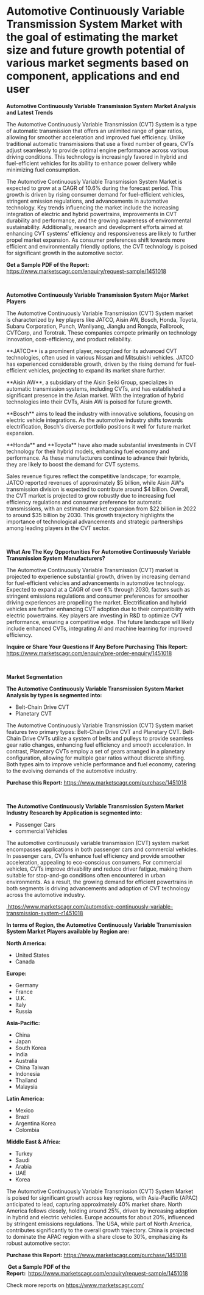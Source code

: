 <p><h1>Automotive Continuously Variable Transmission System Market with the goal of estimating the market size and future growth potential of various market segments based on component, applications and end user</h1></p><p><strong>Automotive Continuously Variable Transmission System Market Analysis and Latest Trends</strong></p>
<p><p>The Automotive Continuously Variable Transmission (CVT) System is a type of automatic transmission that offers an unlimited range of gear ratios, allowing for smoother acceleration and improved fuel efficiency. Unlike traditional automatic transmissions that use a fixed number of gears, CVTs adjust seamlessly to provide optimal engine performance across various driving conditions. This technology is increasingly favored in hybrid and fuel-efficient vehicles for its ability to enhance power delivery while minimizing fuel consumption.</p><p>The Automotive Continuously Variable Transmission System Market is expected to grow at a CAGR of 10.6% during the forecast period. This growth is driven by rising consumer demand for fuel-efficient vehicles, stringent emission regulations, and advancements in automotive technology. Key trends influencing the market include the increasing integration of electric and hybrid powertrains, improvements in CVT durability and performance, and the growing awareness of environmental sustainability. Additionally, research and development efforts aimed at enhancing CVT systems' efficiency and responsiveness are likely to further propel market expansion. As consumer preferences shift towards more efficient and environmentally friendly options, the CVT technology is poised for significant growth in the automotive sector.</p></p>
<p><strong>Get a Sample PDF of the Report:&nbsp;</strong> <a href="https://www.marketscagr.com/enquiry/request-sample/1451018?utm_campaign=2637&utm_medium=2&utm_source=Github&utm_content=ia&utm_term=30032025&utm_id=automotive-continuously-variable-transmission-system">https://www.marketscagr.com/enquiry/request-sample/1451018</a></p>
<p>&nbsp;</p>
<p><strong>Automotive Continuously Variable Transmission System Major Market Players</strong></p>
<p><p>The Automotive Continuously Variable Transmission (CVT) System market is characterized by key players like JATCO, Aisin AW, Bosch, Honda, Toyota, Subaru Corporation, Punch, Wanliyang, Jianglu and Rongda, Fallbrook, CVTCorp, and Torotrak. These companies compete primarily on technology innovation, cost-efficiency, and product reliability.</p><p>**JATCO** is a prominent player, recognized for its advanced CVT technologies, often used in various Nissan and Mitsubishi vehicles. JATCO has experienced considerable growth, driven by the rising demand for fuel-efficient vehicles, projecting to expand its market share further.</p><p>**Aisin AW**, a subsidiary of the Aisin Seiki Group, specializes in automatic transmission systems, including CVTs, and has established a significant presence in the Asian market. With the integration of hybrid technologies into their CVTs, Aisin AW is poised for future growth.</p><p>**Bosch** aims to lead the industry with innovative solutions, focusing on electric vehicle integrations. As the automotive industry shifts towards electrification, Bosch's diverse portfolio positions it well for future market expansion.</p><p>**Honda** and **Toyota** have also made substantial investments in CVT technology for their hybrid models, enhancing fuel economy and performance. As these manufacturers continue to advance their hybrids, they are likely to boost the demand for CVT systems.</p><p>Sales revenue figures reflect the competitive landscape; for example, JATCO reported revenues of approximately $5 billion, while Aisin AW's transmission division is expected to contribute around $4 billion. Overall, the CVT market is projected to grow robustly due to increasing fuel efficiency regulations and consumer preference for automatic transmissions, with an estimated market expansion from $22 billion in 2022 to around $35 billion by 2030. This growth trajectory highlights the importance of technological advancements and strategic partnerships among leading players in the CVT sector.</p></p>
<p>&nbsp;</p>
<p><strong>What Are The Key Opportunities For Automotive Continuously Variable Transmission System Manufacturers?</strong></p>
<p><p>The Automotive Continuously Variable Transmission (CVT) market is projected to experience substantial growth, driven by increasing demand for fuel-efficient vehicles and advancements in automotive technology. Expected to expand at a CAGR of over 6% through 2030, factors such as stringent emissions regulations and consumer preferences for smoother driving experiences are propelling the market. Electrification and hybrid vehicles are further enhancing CVT adoption due to their compatibility with electric powertrains. Key players are investing in R&D to optimize CVT performance, ensuring a competitive edge. The future landscape will likely include enhanced CVTs, integrating AI and machine learning for improved efficiency.</p></p>
<p><strong>Inquire or Share Your Questions If Any Before Purchasing This Report:</strong> <a href="https://www.marketscagr.com/enquiry/pre-order-enquiry/1451018?utm_campaign=2637&utm_medium=2&utm_source=Github&utm_content=ia&utm_term=30032025&utm_id=automotive-continuously-variable-transmission-system">https://www.marketscagr.com/enquiry/pre-order-enquiry/1451018</a></p>
<p>&nbsp;</p>
<p><strong>Market Segmentation</strong></p>
<p><strong>The Automotive Continuously Variable Transmission System Market Analysis by types is segmented into:</strong></p>
<p><ul><li>Belt-Chain Drive CVT</li><li>Planetary CVT</li></ul></p>
<p><p>The Automotive Continuously Variable Transmission (CVT) System market features two primary types: Belt-Chain Drive CVT and Planetary CVT. Belt-Chain Drive CVTs utilize a system of belts and pulleys to provide seamless gear ratio changes, enhancing fuel efficiency and smooth acceleration. In contrast, Planetary CVTs employ a set of gears arranged in a planetary configuration, allowing for multiple gear ratios without discrete shifting. Both types aim to improve vehicle performance and fuel economy, catering to the evolving demands of the automotive industry.</p></p>
<p><strong>Purchase this Report:&nbsp;</strong><a href="https://www.marketscagr.com/purchase/1451018?utm_campaign=2637&utm_medium=2&utm_source=Github&utm_content=ia&utm_term=30032025&utm_id=automotive-continuously-variable-transmission-system">https://www.marketscagr.com/purchase/1451018</a></p>
<p>&nbsp;</p>
<p><strong>The Automotive Continuously Variable Transmission System Market Industry Research by Application is segmented into:</strong></p>
<p><ul><li>Passenger Cars</li><li>commercial Vehicles</li></ul></p>
<p><p>The automotive continuously variable transmission (CVT) system market encompasses applications in both passenger cars and commercial vehicles. In passenger cars, CVTs enhance fuel efficiency and provide smoother acceleration, appealing to eco-conscious consumers. For commercial vehicles, CVTs improve drivability and reduce driver fatigue, making them suitable for stop-and-go conditions often encountered in urban environments. As a result, the growing demand for efficient powertrains in both segments is driving advancements and adoption of CVT technology across the automotive industry.</p></p>
<p><a href="https://www.marketscagr.com/automotive-continuously-variable-transmission-system-r1451018?utm_campaign=2637&utm_medium=2&utm_source=Github&utm_content=ia&utm_term=30032025&utm_id=automotive-continuously-variable-transmission-system">&nbsp;https://www.marketscagr.com/automotive-continuously-variable-transmission-system-r1451018</a></p>
<p><strong>In terms of Region, the Automotive Continuously Variable Transmission System Market Players available by Region are:</strong></p>
<p>
    <p> <strong> North America: </strong>
        <ul>
            <li>United States</li>
            <li>Canada</li>
        </ul>
        </p> 
    <p> <strong> Europe: </strong>
        <ul>
            <li>Germany</li>
            <li>France</li>
            <li>U.K.</li>
            <li>Italy</li>
            <li>Russia</li>
        </ul>
        </p> 
    <p> <strong> Asia-Pacific: </strong>
        <ul>
            <li>China</li>
            <li>Japan</li>
            <li>South Korea</li>
            <li>India</li>
            <li>Australia</li>
            <li>China Taiwan</li>
            <li>Indonesia</li>
            <li>Thailand</li>
            <li>Malaysia</li>
        </ul>
        </p> 
    <p> <strong> Latin America: </strong>
        <ul>
            <li>Mexico</li>
            <li>Brazil</li>
            <li>Argentina Korea</li>
            <li>Colombia</li>
        </ul>
        </p> 
    <p> <strong> Middle East & Africa: </strong>
        <ul>
            <li>Turkey</li>
            <li>Saudi</li>
            <li>Arabia</li>
            <li>UAE</li>
            <li>Korea</li>
        </ul>
    </p>
    </p>
<p><p>The Automotive Continuously Variable Transmission (CVT) System Market is poised for significant growth across key regions, with Asia-Pacific (APAC) anticipated to lead, capturing approximately 40% market share. North America follows closely, holding around 25%, driven by increasing adoption in hybrid and electric vehicles. Europe accounts for about 20%, influenced by stringent emissions regulations. The USA, while part of North America, contributes significantly to the overall growth trajectory. China is projected to dominate the APAC region with a share close to 30%, emphasizing its robust automotive sector.</p></p>
<p><strong>Purchase this Report: </strong><a href="https://www.marketscagr.com/purchase/1451018?utm_campaign=2637&utm_medium=2&utm_source=Github&utm_content=ia&utm_term=30032025&utm_id=automotive-continuously-variable-transmission-system">https://www.marketscagr.com/purchase/1451018</a></p>
<p>&nbsp;<strong>Get a Sample PDF of the Report:&nbsp;&nbsp;</strong><a href="https://www.marketscagr.com/enquiry/request-sample/1451018?utm_campaign=2637&utm_medium=2&utm_source=Github&utm_content=ia&utm_term=30032025&utm_id=automotive-continuously-variable-transmission-system">https://www.marketscagr.com/enquiry/request-sample/1451018</a></p>
<p><strong></strong></p>
<p>Check more reports on <a href="https://www.marketscagr.com/?utm_campaign=2637&utm_medium=2&utm_source=Github&utm_content=ia&utm_term=30032025&utm_id=automotive-continuously-variable-transmission-system">https://www.marketscagr.com/</a></p>